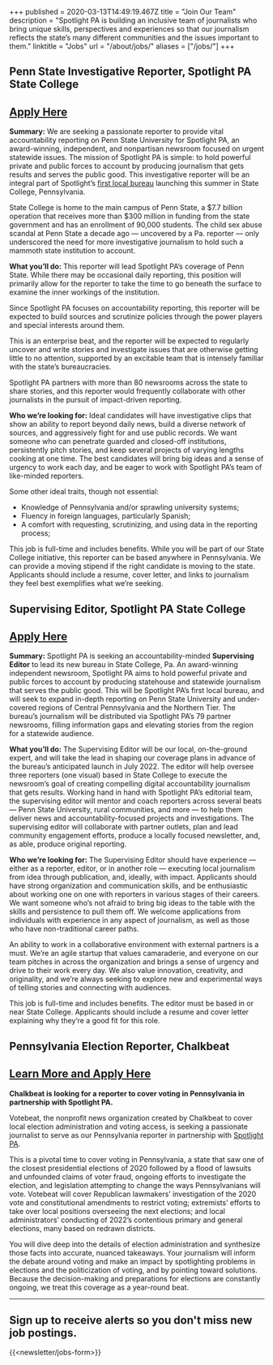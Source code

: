 +++
published = 2020-03-13T14:49:19.467Z
title = "Join Our Team"
description = "Spotlight PA is building an inclusive team of journalists who bring unique skills, perspectives and experiences so that our journalism reflects the state’s many different communities and the issues important to them."
linktitle = "Jobs"
url = "/about/jobs/"
aliases = ["/jobs/"]
+++
## Penn State Investigative Reporter, Spotlight PA State College

## <a href="https://us61e2.dayforcehcm.com/CandidatePortal/en-US/philainquirer/Posting/View/454">Apply Here</a>

**Summary:** We are seeking a passionate reporter to provide vital accountability reporting on Penn State University for Spotlight PA, an award-winning, independent, and nonpartisan newsroom focused on urgent statewide issues. The mission of Spotlight PA is simple: to hold powerful private and public forces to account by producing journalism that gets results and serves the public good. This investigative reporter will be an integral part of Spotlight’s [first local bureau](https://www.spotlightpa.org/statecollege) launching this summer in State College, Pennsylvania.

State College is home to the main campus of Penn State, a $7.7 billion operation that receives more than $300 million in funding from the state government and has an enrollment of 90,000 students. The child sex abuse scandal at Penn State a decade ago — uncovered by a Pa. reporter — only underscored the need for more investigative journalism to hold such a mammoth state institution to account.

**What you’ll do:** This reporter will lead Spotlight PA’s coverage of Penn State. While there may be occasional daily reporting, this position will primarily allow for the reporter to take the time to go beneath the surface to examine the inner workings of the institution.

Since Spotlight PA focuses on accountability reporting, this reporter will be expected to build sources and scrutinize policies through the power players and special interests around them. 

This is an enterprise beat, and the reporter will be expected to regularly uncover and write stories and investigate issues that are otherwise getting little to no attention, supported by an excitable team that is intensely familiar with the state’s bureaucracies.

Spotlight PA partners with more than 80 newsrooms across the state to share stories, and this reporter would frequently collaborate with other journalists in the pursuit of impact-driven reporting.

**Who we’re looking for:** Ideal candidates will have investigative clips that show an ability to report beyond daily news, build a diverse network of sources, and aggressively fight for and use public records. We want someone who can penetrate guarded and closed-off institutions, persistently pitch stories, and keep several projects of varying lengths cooking at one time. The best candidates will bring big ideas and a sense of urgency to work each day, and be eager to work with Spotlight PA’s team of like-minded reporters.

Some other ideal traits, though not essential:

* Knowledge of Pennsylvania and/or sprawling university systems;
* Fluency in foreign languages, particularly Spanish;
* A comfort with requesting, scrutinizing, and using data in the reporting process;

This job is full-time and includes benefits. While you will be part of our State College initiative, this reporter can be based anywhere in Pennsylvania. We can provide a moving stipend if the right candidate is moving to the state. Applicants should include a resume, cover letter, and links to journalism they feel best exemplifies what we’re seeking.

## Supervising Editor, Spotlight PA State College

## <a href="https://us61e2.dayforcehcm.com/CandidatePortal/en-US/philainquirer/Posting/View/408">Apply Here</a>

**Summary:** Spotlight PA is seeking an accountability-minded **Supervising Editor** to lead its new bureau in State College, Pa. An award-winning independent newsroom, Spotlight PA aims to hold powerful private and public forces to account by producing statehouse and statewide journalism that serves the public good. This will be Spotlight PA’s first local bureau, and will seek to expand in-depth reporting on Penn State University and under-covered regions of Central Pennsylvania and the Northern Tier. The bureau’s journalism will be distributed via Spotlight PA’s 79 partner newsrooms, filling information gaps and elevating stories from the region for a statewide audience.  

**What you’ll do:** The Supervising Editor will be our local, on-the-ground expert, and will take the lead in shaping our coverage plans in advance of the bureau’s anticipated launch in July 2022. The editor will help oversee three reporters (one visual) based in State College to execute the newsroom’s goal of creating compelling digital accountability journalism that gets results. Working hand in hand with Spotlight PA’s editorial team, the supervising editor will mentor and coach reporters across several beats — Penn State University, rural communities, and more — to help them deliver news and accountability-focused projects and investigations. The supervising editor will collaborate with partner outlets, plan and lead community engagement efforts, produce a locally focused newsletter, and, as able, produce original reporting. 

**Who we’re looking for:** The Supervising Editor should have experience — either as a reporter, editor, or in another role — executing local journalism from idea through publication, and, ideally, with impact. Applicants should have strong organization and communication skills, and be enthusiastic about working one on one with reporters in various stages of their careers. We want someone who’s not afraid to bring big ideas to the table with the skills and persistence to pull them off. We welcome applications from individuals with experience in any aspect of journalism, as well as those who have non-traditional career paths.

An ability to work in a collaborative environment with external partners is a must. We’re an agile startup that values camaraderie, and everyone on our team pitches in across the organization and brings a sense of urgency and drive to their work every day. We also value innovation, creativity, and originality, and we’re always seeking to explore new and experimental ways of telling stories and connecting with audiences.

This job is full-time and includes benefits. The editor must be based in or near State College. Applicants should include a resume and cover letter explaining why they’re a good fit for this role.

## Pennsylvania Election Reporter, Chalkbeat

## <a href="https://www.chalkbeat.org/pages/careers?gh_jid=4899058003">Learn More and Apply Here</a>

**Chalkbeat is looking for a reporter to cover voting in Pennsylvania in partnership with Spotlight PA.** 

Votebeat, the nonprofit news organization created by Chalkbeat to cover local election administration and voting access, is seeking a passionate journalist to serve as our Pennsylvania reporter in partnership with [Spotlight PA](https://www.spotlightpa.org/about/).

This is a pivotal time to cover voting in Pennsylvania, a state that saw one of the closest presidential elections of 2020 followed by a flood of lawsuits and unfounded claims of voter fraud, ongoing efforts to investigate the election, and legislation attempting to change the ways Pennsylvanians will vote. Votebeat will cover Republican lawmakers’ investigation of the 2020 vote and constitutional amendments to restrict voting; extremists’ efforts to take over local positions overseeing the next elections; and local administrators’ conducting of 2022’s contentious primary and general elections, many based on redrawn districts.

You will dive deep into the details of election administration and synthesize those facts into accurate, nuanced takeaways. Your journalism will inform the debate around voting and make an impact by spotlighting problems in elections and the politicization of voting, and by pointing toward solutions. Because the decision-making and preparations for elections are constantly ongoing, we treat this coverage as a year-round beat. 

<hr>

## Sign up to receive alerts so you don't miss new job postings.

{{<newsletter/jobs-form>}}